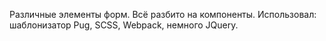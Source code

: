 Различные элементы форм. Всё разбито на компоненты. Использовал: шаблонизатор Pug, SCSS, Webpack, немного JQuery.
